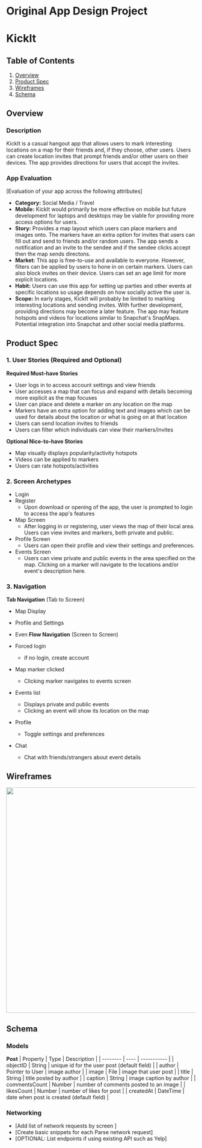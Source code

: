 Original App Design Project
===

# KickIt

## Table of Contents
1. [Overview](#Overview)
1. [Product Spec](#Product-Spec)
1. [Wireframes](#Wireframes)
2. [Schema](#Schema)

## Overview
### Description
KickIt is a casual hangout app that allows users to mark interesting locations on a map for their friends and, if they choose, other users. Users can create location invites that prompt friends and/or other users on their devices. The app provides directions for users that accept the invites.

### App Evaluation
[Evaluation of your app across the following attributes]
- **Category:** Social Media / Travel
- **Mobile:** KickIt would primarily be more effective on mobile but future development for laptops and desktops may be viable for providing more access options for users.
- **Story:** Provides a map layout which users can place markers and images onto. The markers have an extra option for invites that users can fill out and send to friends and/or random users. The app sends a notification and an invite to the sendee and if the sendee clicks accept then the map sends directons.
- **Market:** This app is free-to-use and available to everyone. However, filters can be applied by users to hone in on certain markers. Users can also block invites on their device. Users can set an age limit for more explicit locations.
- **Habit:** Users can use this app for setting up parties and other events at specific locations so usage depends on how socially active the user is.
- **Scope:** In early stages, KickIt will probably be limited to marking interesting locations and sending invites. With further development, providing directions may become a later feature. The app may feature hotspots and videos for locations similar to Snapchat's SnapMaps. Potential integration into Snapchat and other social media platforms.

## Product Spec

### 1. User Stories (Required and Optional)

**Required Must-have Stories**

* User logs in to access account settings and view friends
* User accesses a map that can focus and expand with details becoming more explicit as the map focuses
* User can place and delete a marker on any location on the map
* Markers have an extra option for adding text and images which can be used for details about the location or what is going on at that location
* Users can send location invites to friends
* Users can filter which individuals can view their markers/invites

**Optional Nice-to-have Stories**

* Map visually displays popularity/activity hotspots
* Videos can be applied to markers
* Users can rate hotspots/activities

### 2. Screen Archetypes

* Login
* Register
   * Upon download or opening of the app, the user is prompted to login to access the app's features
* Map Screen
   * After logging in or registering, user views the map of their local area. Users can view invites and markers, both private and public.
* Profile Screen
   * Users can open their profile and view their settings and preferences.
* Events Screen
   * Users can view private and public events in the area specified on the map. Clicking on a marker will navigate to the locations and/or event's description here.

### 3. Navigation

**Tab Navigation** (Tab to Screen)

* Map Display
* Profile and Settings
* Even
**Flow Navigation** (Screen to Screen)

* Forced login
   * if no login, create account
* Map marker clicked
   * Clicking marker navigates to events screen
* Events list
   * Displays private and public events
   * Clicking an event will show its location on the map
* Profile
   * Toggle settings and preferences
* Chat
   * Chat with friends/strangers about event details

## Wireframes
<img src="https://i.imgur.com/kRNrU4D.jpg" width=600>

## Schema 
### Models
**Post**
| Property | Type | Description |
| -------- | ---- | ----------- | 
| objectID | String | unique id for the user post (default field) |
| author | Pointer to User | image author |
| image | File | image that user post | 
| title | String | title posted by author |
| caption | String | image caption by author |
| commentsCount | Number | number of comments posted to an image |
| likesCount | Number | number of likes for post |
| createdAt | DateTime | date when post is created (default field) |





### Networking
- [Add list of network requests by screen ]
- [Create basic snippets for each Parse network request]
- [OPTIONAL: List endpoints if using existing API such as Yelp]
